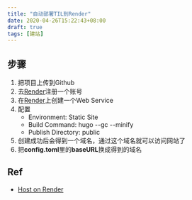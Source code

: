 ```yaml
---
title: "自动部署TIL到Render"
date: 2020-04-26T15:22:43+08:00
draft: true
tags: [建站]
---
```

## 步骤
1. 把项目上传到Github
1. 去[Render](https://render.com/register)注册一个账号
1. 在[Render](https://dashboard.render.com/services)上创建一个Web Service
1. 配置
   - Environment: Static Site
   - Build Command: hugo --gc --minify
   - Publish Directory: public
1. 创建成功后会得到一个域名，通过这个域名就可以访问网站了
1. 把**config.toml**里的**baseURL**换成得到的域名


## Ref
- [Host on Render](https://gohugo.io/hosting-and-deployment/hosting-on-render/)
